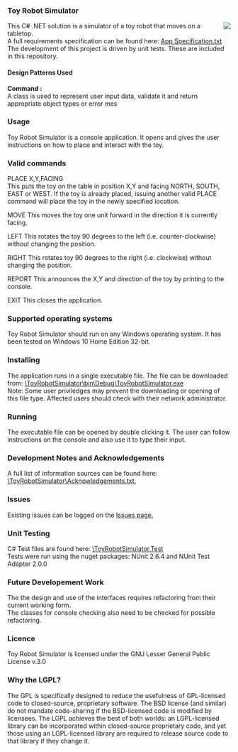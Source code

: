 <h3>Toy Robot Simulator</h3>
<img src = "https://github.com/jeff1978/Toy-Robot-Simulator/blob/master/robot.jpg" align = right>
This C# .NET solution is a simulator of a toy robot that moves on a tabletop.<br>A full requirements specification can be found here: <a href = "https://github.com/jeff1978/Toy-Robot-Simulator/blob/master/ToyRobotSimulator/App%20Specification.txt">App Specification.txt</a> The development of this project is driven by unit tests. These are included in this repository.
<br><h4>Design Patterns Used</h4>
<b>Command :</b>
<br>A class is used to represent user input data, validate it and return appropriate object types or error mes
<h3>Usage</h3>
Toy Robot Simulator is a console application. It opens and gives the user instructions on how to place and interact with the toy.

<h3>Valid commands</h3>
PLACE X,Y,FACING<br>This puts the toy on the table in position X,Y and facing NORTH, SOUTH, EAST or WEST. If the toy is already placed, issuing another valid PLACE command will place the toy in the newly specified location.

MOVE
This moves the toy one unit forward in the direction it is currently facing.

LEFT
This rotates the toy 90 degrees to the left (i.e. counter-clockwise) without changing the position.

RIGHT
This rotates toy 90 degrees to the right (i.e. clockwise) without changing the position.

REPORT
This announces the X,Y and direction of the toy by printing to the console.

EXIT This closes the application.

<h3>Supported operating systems</h3>
Toy Robot Simulator should run on any Windows operating system. It has been tested on Windows 10 Home Edition 32-bit.

<h3>Installing</h3>
The application runs in a single executable file. The file can be downloaded from: <a href = "https://github.com/jeff1978/Toy-Robot-Simulator/blob/master/ToyRobotSimulator/bin/Debug/ToyRobotSimulator.exe">\ToyRobotSimulator\bin\Debug\ToyRobotSimulator.exe</a><br>Note: Some user priviledges may prevent the downloading or opening of this file type. Affected users should check with their network administrator.

<h3>Running</h3>
The executable file can be opened by double clicking it. The user can follow instructions on the console and also use it to type their input.

<h3>Development Notes and Acknowledgements</h3>
A full list of information sources can be found here: <a href = "https://github.com/jeff1978/Toy-Robot-Simulator/blob/master/ToyRobotSimulator/Acknowledgements.txt">\ToyRobotSimulator\Acknowledgements.txt.</a>

<h3>Issues</h3>
Existing issues can be logged on the <a href = "https://github.com/jeff1978/Toy-Robot-Simulator/issues">Issues page.</a>

<h3>Unit Testing</h3>
C# Test files are found here: <a href = "https://github.com/jeff1978/Toy-Robot-Simulator/tree/master/ToyRobotSimulator.Test">\ToyRobotSimulator.Test</a>
<br>Tests were run using the nuget packages: NUnit 2.6.4 and NUnit Test Adapter 2.0.0

<h3>Future Developement Work</h3>
The the design and use of the interfaces requires refactoring from their current working form.<br>The classes for console checking also need to be checked for possible refactoring.

<h3>Licence</h3>
Toy Robot Simulator is licensed under the GNU Lesser General Public License v.3.0

<h3>Why the LGPL?</h3>
The GPL is specifically designed to reduce the usefulness of GPL-licensed code to closed-source, proprietary software. The BSD license (and similar) do not mandate code-sharing if the BSD-licensed code is modified by licensees. The LGPL achieves the best of both worlds: an LGPL-licensed library can be incorporated within closed-source proprietary code, and yet those using an LGPL-licensed library are required to release source code to that library if they change it.
